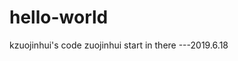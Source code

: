 # hello-world
kzuojinhui's code
zuojinhui start in there 
                              ---2019.6.18
